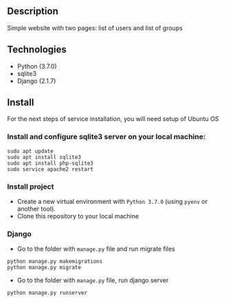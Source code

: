 

## Description
Simple website with two pages: list of users and list of groups

## Technologies
* Python (3.7.0)
* sqlite3
* Django (2.1.7)


## Install
For the next steps of service installation, you will need setup of Ubuntu OS


### Install and configure sqlite3 server on your local machine:
```
sudo apt update
sudo apt install sqlite3
sudo apt install php-sqlite3
sudo service apache2 restart
```


### Install project
* Create a new virtual environment with `Python 3.7.0` (using `pyenv` or another tool).
* Clone this repository to your local machine


### Django
* Go to the folder with `manage.py` file and run migrate files
```
python manage.py makemigrations
python manage.py migrate
```

* Go to the folder with `manage.py` file, run django server 
```
python manage.py runserver
```


